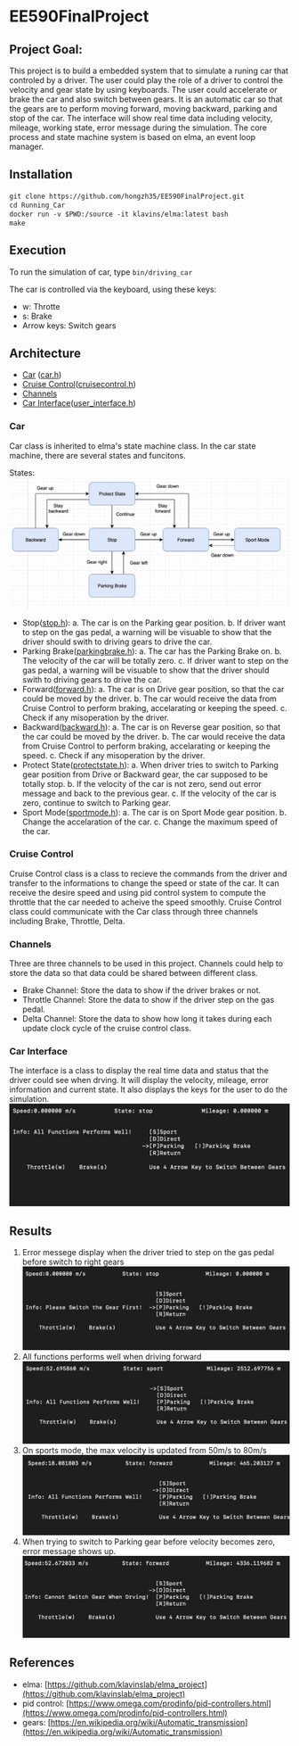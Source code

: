 # EE590FinalProject
## Project Goal:
This project is to build a embedded system that to simulate a runing car that controled by a driver. The user could play the  role of a driver to control the velocity and gear state by using keyboards. The user could accelerate or brake the car and also switch between gears. It is an automatic car so that the gears are to perform moving forward, moving backward, parking and stop of the car. The interface will show real time data including velocity, mileage, working state, error message during the simulation.
The core process and state machine system is based on elma, an event loop manager.

## Installation
```
git clone https://github.com/hongzh35/EE590FinalProject.git
cd Running_Car
docker run -v $PWD:/source -it klavins/elma:latest bash
make
```

## Execution
To run the simulation of car, type
`bin/driving_car`

The car is controlled via the keyboard, using these keys:
* w: Throtte
* s: Brake
* Arrow keys: Switch gears

## Architecture
- [Car](Car) ([car.h](https://github.com/hongzh35/EE590FinalProject/blob/master/include/car.h))
- [Cruise Control](Cruise_Control)([cruisecontrol.h](https://github.com/hongzh35/EE590FinalProject/blob/master/include/cruisecontrol.h))
- [Channels](Channels)
- [Car Interface](Car_Interface)([user_interface.h](https://github.com/hongzh35/EE590FinalProject/blob/master/include/user_interface.h))

### Car
Car class is inherited to elma's state machine class. In the car state machine, there are several states and funcitons.

States:
![State Machine](https://github.com/hongzh35/EE590FinalProject/blob/master/image/statemachine.png "statemachine")
- Stop([stop.h](https://github.com/hongzh35/EE590FinalProject/blob/master/include/stop.h)):
   a. The car is on the Parking gear position.
   b. If driver want to step on the gas pedal, a warning will be visuable to show that the driver should swith to driving gears to drive the car.
- Parking Brake([parkingbrake.h](https://github.com/hongzh35/EE590FinalProject/blob/master/include/parkingbrake.h)):
   a. The car has the Parking Brake on.
   b. The velocity of the car will be totally zero.
   c. If driver want to step on the gas pedal, a warning will be visuable to show that the driver should swith to driving gears to drive the car.
- Forward([forward.h](https://github.com/hongzh35/EE590FinalProject/blob/master/include/forward.h)):
   a. The car is on Drive gear position, so that the car could be moved by the driver.
   b. The car would receive the data from Cruise Control to perform braking, accelarating or keeping the speed.
   c. Check if any misoperation by the driver.
- Backward([backward.h](https://github.com/hongzh35/EE590FinalProject/blob/master/include/backward.h)):
   a. The car is on Reverse gear position, so that the car could be moved by the driver.
   b. The car would receive the data from Cruise Control to perform braking, accelarating or keeping the speed.
   c. Check if any misoperation by the driver.
- Protect State([protectstate.h](https://github.com/hongzh35/EE590FinalProject/blob/master/include/protectstate.h)):
   a. When driver tries to switch to Parking gear position from Drive or Backward gear, the car supposed to be totally stop.
   b. If the velocity of the car is not zero, send out error message and back to the previous gear.
   c. If the velocity of the car is zero, continue to switch to Parking gear.
- Sport Mode([sportmode.h](https://github.com/hongzh35/EE590FinalProject/blob/master/include/sportmode.h)):
   a. The car is on Sport Mode gear position.
   b. Change the accelaration of the car.
   c. Change the maximum speed of the car.
### Cruise Control
Cruise Control class is a class to recieve the commands from the driver and transfer to the informations to change the speed or state of the car. 
It can receive the desire speed and using pid control system to compute the throttle that the car needed to acheive the speed smoothly.
Cruise Control class could communicate with the Car class through three channels including Brake, Throttle, Delta.
### Channels
Three are three channels to be used in this project. Channels could help to store the data so that data could be shared between different class.
- Brake Channel: Store the data to show if the driver brakes or not.
- Throttle Channel: Store the data to show if the driver step on the gas pedal.
- Delta Channel: Store the data to show how long it takes during each update clock cycle of the cruise control class. 
### Car Interface
The interface is a class to display the real time data and status that the driver could see when drving. It will display the velocity, mileage, error information and current state. It also displays the keys for the user to do the simulation.
![Initial](https://github.com/hongzh35/EE590FinalProject/blob/master/image/Initial.png "Initial Interface")
## Results
1. Error messege display when the driver tried to step on the gas pedal before switch to right gears
![Bad driving](https://github.com/hongzh35/EE590FinalProject/blob/master/image/step_on_too_early.png "Bad driving")
2. All functions performs well when driving forward
![Sport Mode](https://github.com/hongzh35/EE590FinalProject/blob/master/image/speedlimit.png "Sport Mode")
3. On sports mode, the max velocity is updated from 50m/s to 80m/s
![Moving Forward](https://github.com/hongzh35/EE590FinalProject/blob/master/image/moveforward.png "Moving forward")
4. When trying to switch to Parking gear before velocity becomes zero, error message shows up.
![Bad Switch](https://github.com/hongzh35/EE590FinalProject/blob/master/image/switchtooearly.png "Bad Switch")
## References
- elma: [https://github.com/klavinslab/elma_project](https://github.com/klavinslab/elma_project)
- pid control: [https://www.omega.com/prodinfo/pid-controllers.html](https://www.omega.com/prodinfo/pid-controllers.html)
- gears: [https://en.wikipedia.org/wiki/Automatic_transmission](https://en.wikipedia.org/wiki/Automatic_transmission)

